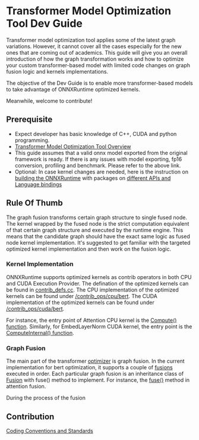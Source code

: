 # Transformer Model Optimization Tool Dev Guide

Transformer model optimization tool applies some of the latest graph variations. However, it cannot cover all the cases especially for the new ones that are coming out of academics. This guide will give you an overall introduction of how the graph transformation works and how to optimize your custom transformer-based model with limited code changes on graph fusion logic and kernels implementations. 

The objective of the Dev Guide is to enable more transformer-based models to take advantage of ONNXRuntime optimized kernels.

Meanwhile, welcome to contribute!

## Prerequisite
* Expect developer has basic knowledge of C++, CUDA and python programming.
* [Transformer Model Optimization Tool Overview](https://github.com/microsoft/onnxruntime/blob/master/onnxruntime/python/tools/transformers/README.md)
* This guide assumes that a valid onnx model exported from the original framework is ready. If there is any issues with model exporting, fp16 conversion, profiling and benchmark. Please refer to the above link.
* Optional: In case kernel changes are needed, here is the instruction on [building the ONNXRuntime](https://onnxruntime.ai/docs/build/) with packages on [different APIs and Language bindings](https://onnxruntime.ai/docs/build/inferencing.html#apis-and-language-bindings)

## Rule Of Thumb

The graph fusion transforms certain graph structure to single fused node. The kernel wrapped by the fused node is the strict computation equivalent of that certain graph structure and executed by the runtime engine. This means that the candidate graph should have the exact same logic as fused node kernel implementation. It's suggested to get familiar with the targeted optimized kernel implementation and then work on the fusion logic.

### Kernel Implementation
ONNXRuntime supports optimized kernels as contrib operators in both CPU and CUDA Execution Provider. The defination of the optimized kernels can be found in [contrib_defs.cc](https://github.com/microsoft/onnxruntime/blob/rel-1.9.0/onnxruntime/core/graph/contrib_ops/contrib_defs.cc). The CPU implementation of the optimized kernels can be found under [/contrib_ops/cpu/bert](https://github.com/microsoft/onnxruntime/tree/rel-1.9.0/onnxruntime/contrib_ops/cpu/bert). The CUDA implementation of the optimized kernels can be found under [/contrib_ops/cuda/bert](https://github.com/microsoft/onnxruntime/tree/rel-1.9.0/onnxruntime/contrib_ops/cuda/bert).

For instance, the entry point of Attention CPU kernel is the [Compute() function](https://github.com/microsoft/onnxruntime/blob/rel-1.9.0/onnxruntime/contrib_ops/cpu/bert/attention.cc#L408). Similarly, for EmbedLayerNorm CUDA kernel, the entry point is the [ComputeInternal() function](https://github.com/microsoft/onnxruntime/blob/rel-1.9.0/onnxruntime/contrib_ops/cuda/bert/embed_layer_norm.cc#L36).

### Graph Fusion
The main part of the transformer [optimizer](https://github.com/microsoft/onnxruntime/blob/master/onnxruntime/python/tools/transformers/optimizer.py) is graph fusion. In the current implementation for bert optimization, it supports a couple of [fusions](https://github.com/microsoft/onnxruntime/blob/rel-1.9.0/onnxruntime/python/tools/transformers/onnx_model_bert.py#L302) executed in order. Each particular graph fusion is an inheritance class of [Fusion](https://github.com/microsoft/onnxruntime/blob/rel-1.9.0/onnxruntime/python/tools/transformers/fusion_base.py#L13) with fuse() method to implement. For instance, the [fuse()](https://github.com/microsoft/onnxruntime/blob/rel-1.9.0/onnxruntime/python/tools/transformers/fusion_attention.py#L280) method in attention fusion.

During the process of the fusion

## Contribution
[Coding Conventions and Standards](https://github.com/microsoft/onnxruntime/blob/rel-1.9.0/docs/Coding_Conventions_and_Standards.md)

